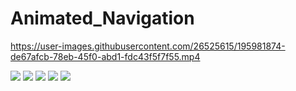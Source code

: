 # Animated_Navigation




https://user-images.githubusercontent.com/26525615/195981874-de67afcb-78eb-45f0-abd1-fdc43f5f7f55.mp4




![](https://pbs.twimg.com/media/FfFpOVxXEAAl13-?format=jpg&name=large )
![]( https://pbs.twimg.com/media/FfFpQCXXEAM-bsx?format=jpg&name=large)
![]( https://pbs.twimg.com/media/FfFpRf5XgAAYkxd?format=jpg&name=large)
![](https://pbs.twimg.com/media/FfFpTMbXEAETG9d?format=jpg&name=large )
![](https://pbs.twimg.com/media/FfFpVauWAAMuafK?format=jpg&name=large )
